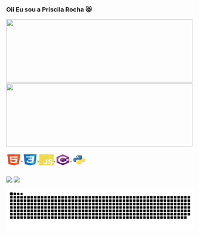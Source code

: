 ### Oii Eu sou a Priscila Rocha 😻

  <div>
  <a href="https://github.com/priscila-rocha">
  <img height="170em" width="500px" src="https://github-readme-stats.vercel.app/api?username=priscila-rocha&theme=synthwave&show_icons=true&include_all_commits=true&count_private=true"/>
  <img height="170em"  width="500px" src="https://github-readme-stats.vercel.app/api/top-langs/?username=priscila-rocha&theme=synthwave&layout=compact&langs_count=7"/>
  </div>

  <div style="display: inline_block"><br>
  <img align="center" alt="HTML" height="30" width="40" src="https://raw.githubusercontent.com/devicons/devicon/master/icons/html5/html5-original.svg">
  <img align="center" alt="CSS" height="30" width="40" src="https://raw.githubusercontent.com/devicons/devicon/master/icons/css3/css3-original.svg">
  <img align="center" alt="Js" height="30" width="40" src="https://raw.githubusercontent.com/devicons/devicon/master/icons/javascript/javascript-plain.svg">
  <img align="center" alt="Python" height="30" width="40" src="https://github.com/devicons/devicon/blob/master/icons/csharp/csharp-original.svg">
  <img align="center" alt="Python" height="30" width="40" src="https://raw.githubusercontent.com/devicons/devicon/master/icons/python/python-original.svg">
</div>

##
<div> 
 <a href="https://www.linkedin.com/in/priscilap-rocha" target="_blank"><img src="https://img.shields.io/badge/LinkedIn-0077B5?style=for-the-badge&logo=linkedin&logoColor=white" target="_blank"></a>  
  <a href="mailto:priscilar.developer@gmail.com" target="_blank"><img src="https://img.shields.io/badge/Gmail-D14836?style=for-the-badge&logo=gmail&logoColor=white"></a>  
  
 ![Snake animation](https://github.com/priscila-rocha/priscila-rocha/blob/output/github-contribution-grid-snake.svg)
 
</div>
  
 
